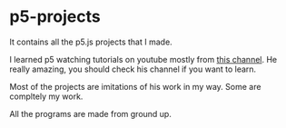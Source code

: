 # p5-projects

It contains all the p5.js projects that I made.

I learned p5 watching tutorials on youtube mostly from [this channel](https://www.youtube.com/user/shiffman). He really amazing, you should check his channel if you want to learn.

Most of the projects are imitations of his work in my way. Some are compltely my work.

All the programs are made from ground up. 
